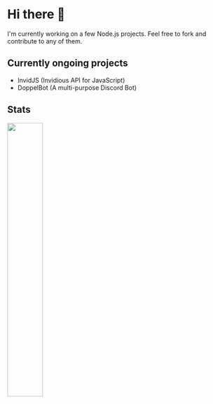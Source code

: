 # Hi there 👋

I'm currently working on a few Node.js projects. Feel free to fork and contribute to any of them.

## Currently ongoing projects
- InvidJS (Invidious API for JavaScript)
- DoppelBot (A multi-purpose Discord Bot)

## Stats
<a href="https://wakatime.com"><img width="40%" src="https://wakatime.com/share/@2971f49f-f97e-4253-844f-fe2cfc73defe/49fba527-063f-49b3-a4d5-efcceedc93b1.png" /></a>
